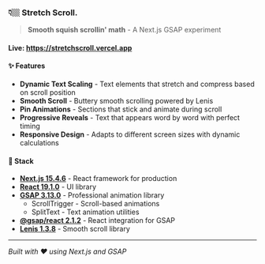 ### 👇🏼 Stretch Scroll. 
> **Smooth squish scrollin' math** - A Next.js GSAP experiment
#### Live: https://stretchscroll.vercel.app

#### ✨ Features

- **Dynamic Text Scaling** - Text elements that stretch and compress based on scroll position
- **Smooth Scroll** - Buttery smooth scrolling powered by Lenis
- **Pin Animations** - Sections that stick and animate during scroll
- **Progressive Reveals** - Text that appears word by word with perfect timing
- **Responsive Design** - Adapts to different screen sizes with dynamic calculations

#### 🚀 Stack

- **[Next.js 15.4.6](https://nextjs.org/)** - React framework for production
- **[React 19.1.0](https://react.dev/)** - UI library
- **[GSAP 3.13.0](https://gsap.com/)** - Professional animation library
  - ScrollTrigger - Scroll-based animations
  - SplitText - Text animation utilities
- **[@gsap/react 2.1.2](https://gsap.com/docs/v3/React/)** - React integration for GSAP
- **[Lenis 1.3.8](https://lenis.studiofreight.com/)** - Smooth scroll library

---

*Built with ❤️ using Next.js and GSAP*